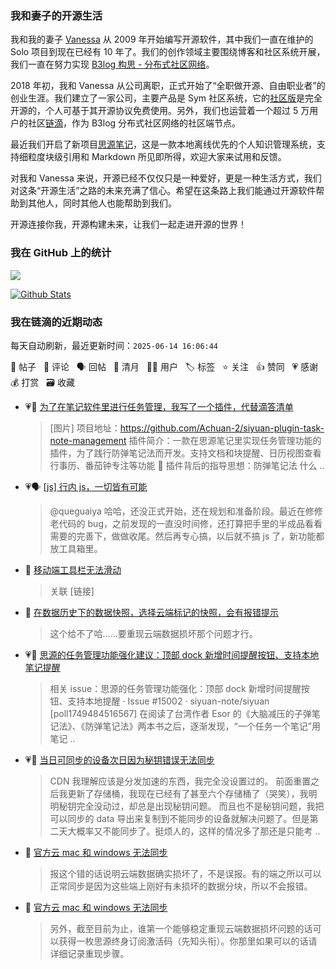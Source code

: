 ### 我和妻子的开源生活

我和我的妻子 [Vanessa](https://github.com/Vanessa219) 从 2009 年开始编写开源软件，其中我们一直在维护的 Solo 项目到现在已经有 10 年了。我们的创作领域主要围绕博客和社区系统开展，我们一直在努力实现 [B3log 构思 - 分布式社区网络](https://ld246.com/article/1546941897596)。

2018 年初，我和 Vanessa 从公司离职，正式开始了“全职做开源、自由职业者”的创业生涯。我们建立了一家公司，主要产品是 Sym 社区系统，它的[社区版](https://github.com/88250/symphony)是完全开源的，个人可基于其开源协议免费使用。另外，我们也运营着一个超过 5 万用户的社区[链滴](https://ld246.com)，作为 B3log 分布式社区网络的社区端节点。

最近我们开启了新项目[思源笔记](https://github.com/siyuan-note/siyuan)，这是一款本地离线优先的个人知识管理系统，支持细粒度块级引用和 Markdown 所见即所得，欢迎大家来试用和反馈。

对我和 Vanessa 来说，开源已经不仅仅只是一种爱好，更是一种生活方式，我们对这条“开源生活”之路的未来充满了信心。希望在这条路上我们能通过开源软件帮助到其他人，同时其他人也能帮助到我们。

开源连接你我，开源构建未来，让我们一起走进开源的世界！

### 我在 GitHub 上的统计

<a title="Hits" target="_blank" href="https://github.com/88250/88250"><img src="https://hits.b3log.org/88250/88250.svg"></a>

[![Github Stats](https://github-readme-stats.vercel.app/api?username=88250&theme=tokyonight&show_icons=true)](https://github.com/88250)

<!--events start -->

### 我在链滴的近期动态

每天自动刷新，最近更新时间：`2025-06-14 16:06:44`

📝 帖子 &nbsp; 💬 评论 &nbsp; 🗣 回帖 &nbsp; 🌙 清月 &nbsp; 👨‍💻 用户 &nbsp; 🏷️ 标签 &nbsp; ⭐️ 关注 &nbsp; 👍 赞同 &nbsp; 💗 感谢 &nbsp; 💰 打赏 &nbsp; 🗃 收藏

* 💗📝 [为了在笔记软件里进行任务管理，我写了一个插件，代替滴答清单](https://ld246.com/article/1749877522238)

  > [图片] 项目地址：https://github.com/Achuan-2/siyuan-plugin-task-note-management 插件简介：一款在思源笔记里实现任务管理功能的插件，为了践行防弹笔记法而开发。支持文档和块提醒、日历视图查看行事历、番茄钟专注等功能 🤔 插件背后的指导思想：防弹笔记法 什么 ..
* 💗🗣 [[js] 行内 js，一切皆有可能](https://ld246.com/article/1749806156975/comment/1749862825587#comments)

  > @queguaiya 哈哈，还没正式开始，还在规划和准备阶段。最近在修修老代码的 bug，之前发现的一直没时间修，还打算把手里的半成品看看需要的完善下，做做收尾。然后再专心搞，以后就不搞 js 了，新功能都放工具箱里。
* 💬 [移动端工具栏无法滑动](https://ld246.com/article/1749718582118/comment/1749723649763#comments)

  > 关联 [链接]
* 💬 [在数据历史下的数据快照，选择云端标记的快照，会有报错提示](https://ld246.com/article/1749182255326/comment/1749565796693#comments)

  > 这个给不了哈……要重现云端数据损坏那个问题才行。
* 💗📝 [思源的任务管理功能强化建议：顶部 dock 新增时间提醒按钮、支持本地笔记提醒](https://ld246.com/article/1749484697307)

  > 相关 issue：思源的任务管理功能强化：顶部 dock 新增时间提醒按钮、支持本地提醒 · Issue #15002 · siyuan-note/siyuan [poll1749484516567] 在阅读了台湾作者 Esor 的《大脑减压的子弹笔记法》、《防弹笔记法》两本书之后，逐渐发现，“一个任务一个笔记”用笔记 ..
* 💗💬 [当日可同步的设备次日因为秘钥错误无法同步](https://ld246.com/article/1748951583264/comment/1749529749997#comments)

  > CDN 我理解应该是分发加速的东西，我完全没设置过的。 前面重置之后我更新了存储桶，我现在已经有了甚至六个存储桶了（哭笑），我明明秘钥完全没动过，却总是出现秘钥问题。 而且也不是秘钥问题，我把可以同步的 data 导出来复制到不能同步的设备就解决问题了。但是第二天大概率又不能同步了。挺烦人的，这样的情况多了那还是只能考 ..
* 💬 [官方云 mac 和 windows 无法同步](https://ld246.com/article/1749525492305/comment/1749528477209#comments)

  > 报这个错的话说明云端数据确实损坏了，不是误报。有的端之所以可以正常同步是因为这些端上刚好有未损坏的数据分块，所以不会报错。
* 💬 [官方云 mac 和 windows 无法同步](https://ld246.com/article/1749525492305/comment/1749528028808#comments)

  > 另外，截至目前为止，谁第一个能够稳定重现云端数据损坏问题的话可以获得一枚思源终身订阅激活码（先知头衔）。你那里如果可以的话请详细记录重现步骤。


<!--events end -->
